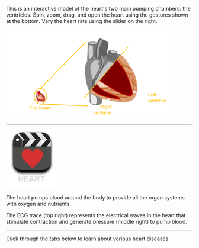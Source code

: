 This is an interactive model of the heart's two main pumping chambers: the ventricles. Spin, zoom, drag, and open the heart using the gestures shown at the bottom. Vary the heart rate using the slider on the right.

<div class="topic-img-big">
<img src="img/schematic1.png" width="90%" height="auto"/>

</div>

---

<span class="md-video md-mt" data-play="video">
    <img id="healthy" src="img/heart-video.png" class="video-icon"/>
</span>

<div class="text-container">

<p>The heart pumps blood around the body to provide all the organ systems with oxygen and nutrients.</p>

<p>The ECG trace (top right) represents the electrical waves in the heart that stimulate contraction and generate pressure (middle right) to pump blood.</p>
</div>

---

<span class="md-notice"> Click through the tabs below to learn about various heart diseases.</span>
